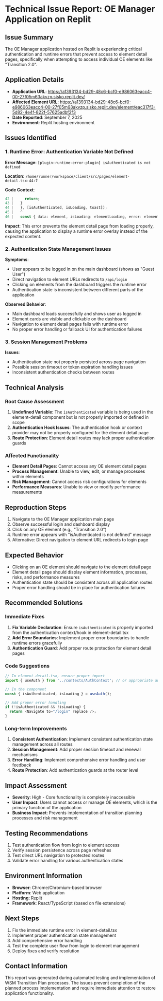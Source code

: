 # Technical Issue Report: OE Manager Application on Replit

## Issue Summary
The OE Manager application hosted on Replit is experiencing critical authentication and runtime errors that prevent access to element detail pages, specifically when attempting to access individual OE elements like "Transition 2.0".

## Application Details
- **Application URL**: https://a1393134-bd29-48c6-bcf0-e986063eacc4-00-27f05m63akvzp.sisko.replit.dev/
- **Affected Element URL**: https://a1393134-bd29-48c6-bcf0-e986063eacc4-00-27f05m63akvzp.sisko.replit.dev/element/eac317f3-5d82-4e4f-822f-57625adbf2f3
- **Date Reported**: September 7, 2025
- **Environment**: Replit hosting environment

## Issues Identified

### 1. Runtime Error: Authentication Variable Not Defined
**Error Message**: `[plugin:runtime-error-plugin] isAuthenticated is not defined`

**Location**: `/home/runner/workspace/client/src/pages/element-detail.tsx:44:7`

**Code Context**:
```typescript
42 |     return;
43 |   }
44 |   }, [isAuthenticated, isLoading, toast]);
45 |   ^
46 |   const { data: element, isLoading: elementLoading, error: elementError } = useQuery<OeElement>
```

**Impact**: This error prevents the element detail page from loading properly, causing the application to display a runtime error overlay instead of the expected content.

### 2. Authentication State Management Issues
**Symptoms**:
- User appears to be logged in on the main dashboard (shows as "Guest User")
- Direct navigation to element URLs redirects to `/api/login`
- Clicking on elements from the dashboard triggers the runtime error
- Authentication state is inconsistent between different parts of the application

**Observed Behavior**:
- Main dashboard loads successfully and shows user as logged in
- Element cards are visible and clickable on the dashboard
- Navigation to element detail pages fails with runtime error
- No proper error handling or fallback UI for authentication failures

### 3. Session Management Problems
**Issues**:
- Authentication state not properly persisted across page navigation
- Possible session timeout or token expiration handling issues
- Inconsistent authentication checks between routes

## Technical Analysis

### Root Cause Assessment
1. **Undefined Variable**: The `isAuthenticated` variable is being used in the element-detail component but is not properly imported or defined in scope
2. **Authentication Hook Issues**: The authentication hook or context provider may not be properly configured for the element detail page
3. **Route Protection**: Element detail routes may lack proper authentication guards

### Affected Functionality
- **Element Detail Pages**: Cannot access any OE element detail pages
- **Process Management**: Unable to view, edit, or manage processes within elements
- **Risk Management**: Cannot access risk configurations for elements
- **Performance Measures**: Unable to view or modify performance measurements

## Reproduction Steps
1. Navigate to the OE Manager application main page
2. Observe successful login and dashboard display
3. Click on any OE element (e.g., "Transition 2.0")
4. Runtime error appears with "isAuthenticated is not defined" message
5. Alternative: Direct navigation to element URL redirects to login page

## Expected Behavior
- Clicking on an OE element should navigate to the element detail page
- Element detail page should display element information, processes, risks, and performance measures
- Authentication state should be consistent across all application routes
- Proper error handling should be in place for authentication failures

## Recommended Solutions

### Immediate Fixes
1. **Fix Variable Declaration**: Ensure `isAuthenticated` is properly imported from the authentication context/hook in element-detail.tsx
2. **Add Error Boundaries**: Implement proper error boundaries to handle runtime errors gracefully
3. **Authentication Guard**: Add proper route protection for element detail pages

### Code Suggestions
```typescript
// In element-detail.tsx, ensure proper import
import { useAuth } from '../contexts/AuthContext'; // or appropriate auth hook

// In the component
const { isAuthenticated, isLoading } = useAuth();

// Add proper error handling
if (!isAuthenticated && !isLoading) {
  return <Navigate to="/login" replace />;
}
```

### Long-term Improvements
1. **Consistent Authentication**: Implement consistent authentication state management across all routes
2. **Session Management**: Add proper session timeout and renewal mechanisms
3. **Error Handling**: Implement comprehensive error handling and user feedback
4. **Route Protection**: Add authentication guards at the router level

## Impact Assessment
- **Severity**: High - Core functionality is completely inaccessible
- **User Impact**: Users cannot access or manage OE elements, which is the primary function of the application
- **Business Impact**: Prevents implementation of transition planning processes and risk management

## Testing Recommendations
1. Test authentication flow from login to element access
2. Verify session persistence across page refreshes
3. Test direct URL navigation to protected routes
4. Validate error handling for various authentication states

## Environment Information
- **Browser**: Chrome/Chromium-based browser
- **Platform**: Web application
- **Hosting**: Replit
- **Framework**: React/TypeScript (based on file extensions)

## Next Steps
1. Fix the immediate runtime error in element-detail.tsx
2. Implement proper authentication state management
3. Add comprehensive error handling
4. Test the complete user flow from login to element management
5. Deploy fixes and verify resolution

## Contact Information
This report was generated during automated testing and implementation of WSM Transition Plan processes. The issues prevent completion of the planned process implementation and require immediate attention to restore application functionality.

